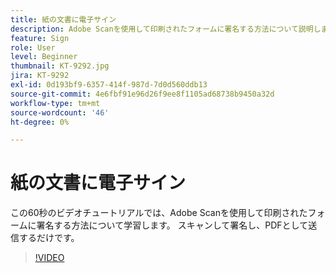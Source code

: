```yaml
---
title: 紙の文書に電子サイン
description: Adobe Scanを使用して印刷されたフォームに署名する方法について説明します
feature: Sign
role: User
level: Beginner
thumbnail: KT-9292.jpg
jira: KT-9292
exl-id: 0d193bf9-6357-414f-987d-7d0d560ddb13
source-git-commit: 4e6fbf91e96d26f9ee8f1105ad68738b9450a32d
workflow-type: tm+mt
source-wordcount: '46'
ht-degree: 0%

---
```


# 紙の文書に電子サイン

この60秒のビデオチュートリアルでは、Adobe Scanを使用して印刷されたフォームに署名する方法について学習します。 スキャンして署名し、PDFとして送信するだけです。

>[!VIDEO](https://video.tv.adobe.com/v/347126?quality=12&learn=on&hidetitle=true&captions=jpn)
